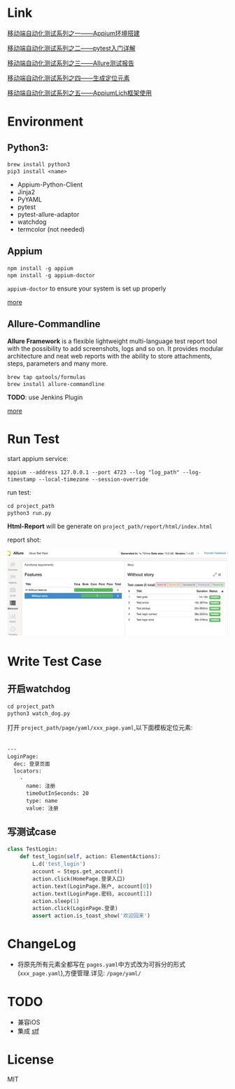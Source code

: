 
# Link

[移动端自动化测试系列之一——Appium环境搭建](http://mio4kon.com/2017/04/12/%E7%A7%BB%E5%8A%A8%E7%AB%AF%E8%87%AA%E5%8A%A8%E5%8C%96%E6%B5%8B%E8%AF%95%E7%B3%BB%E5%88%97%E4%B9%8B%E4%B8%80%E2%80%94%E2%80%94Appium%E7%8E%AF%E5%A2%83%E6%90%AD%E5%BB%BA/)

[移动端自动化测试系列之二——pytest入门详解](http://mio4kon.com/2017/04/12/%E7%A7%BB%E5%8A%A8%E7%AB%AF%E8%87%AA%E5%8A%A8%E5%8C%96%E6%B5%8B%E8%AF%95%E7%B3%BB%E5%88%97%E4%B9%8B%E4%BA%8C%E2%80%94%E2%80%94pytest%E5%85%A5%E9%97%A8%E8%AF%A6%E8%A7%A3/)

[移动端自动化测试系列之三——Allure测试报告](http://mio4kon.com/2017/04/12/%E7%A7%BB%E5%8A%A8%E7%AB%AF%E8%87%AA%E5%8A%A8%E5%8C%96%E6%B5%8B%E8%AF%95%E7%B3%BB%E5%88%97%E4%B9%8B%E4%B8%89%E2%80%94%E2%80%94Allure%E6%B5%8B%E8%AF%95%E6%8A%A5%E5%91%8A/)

[移动端自动化测试系列之四——生成定位元素](http://mio4kon.com/2017/04/13/%E7%A7%BB%E5%8A%A8%E7%AB%AF%E8%87%AA%E5%8A%A8%E5%8C%96%E6%B5%8B%E8%AF%95%E7%B3%BB%E5%88%97%E4%B9%8B%E5%9B%9B%E2%80%94%E2%80%94%E7%94%9F%E6%88%90%E5%AE%9A%E4%BD%8D%E5%85%83%E7%B4%A0/)

[移动端自动化测试系列之五——AppiumLich框架使用](http://mio4kon.com/2017/04/13/%E7%A7%BB%E5%8A%A8%E7%AB%AF%E8%87%AA%E5%8A%A8%E5%8C%96%E6%B5%8B%E8%AF%95%E7%B3%BB%E5%88%97%E4%B9%8B%E4%BA%94%E2%80%94%E2%80%94AppiumLich%E6%A1%86%E6%9E%B6%E4%BD%BF%E7%94%A8/)


# Environment

## Python3:

	brew install python3
	pip3 install <name>

* Appium-Python-Client
* Jinja2
* PyYAML
* pytest
* pytest-allure-adaptor
* watchdog
* termcolor  (not needed)

## Appium 

	npm install -g appium
	npm install -g appium-doctor

`appium-doctor` to ensure your system is set up properly

[more](https://github.com/appium/appium)

## Allure-Commandline

**Allure Framework** is a flexible lightweight multi-language test report tool with the possibility to add screenshots, logs and so on. It provides modular architecture and neat web reports with the ability to store attachments, steps, parameters and many more. 

	brew tap qatools/formulas 
	brew install allure-commandline


**TODO**:  use Jenkins Plugin  

[more](https://github.com/allure-framework/allure1/wiki)

# Run Test

start appium service:
	
	appium --address 127.0.0.1 --port 4723 --log "log_path" --log-timestamp --local-timezone --session-override
	
run test:

	cd project_path
	python3 run.py

**Html-Report** will be generate on `project_path/report/html/index.html`

report shot:

![](screenshot/report_shot.jpeg)



# Write Test Case

## 开启watchdog

	cd project_path
	python3 watch_dog.py

打开 `project_path/page/yaml/xxx_page.yaml`,以下面模板定位元素:

```xml

---
LoginPage:
  dec: 登录页面
  locators:
    -
      name: 注册
      timeOutInSeconds: 20
      type: name
      value: 注册
```


## 写测试case

```python
class TestLogin:
    def test_login(self, action: ElementActions):
        L.d('test_login')
        account = Steps.get_account()
        action.click(HomePage.登录入口)
        action.text(LoginPage.账户, account[0])
        action.text(LoginPage.密码, account[1])
        action.sleep(1)
        action.click(LoginPage.登录)
        assert action.is_toast_show('欢迎回来')
```

# ChangeLog

* 将原先所有元素全都写在 `pages.yaml`中方式改为可拆分的形式(`xxx_page.yaml`),方便管理.详见: `/page/yaml/`

# TODO

* 兼容iOS
* 集成 [stf](https://github.com/openstf/stf)


# License

MIT


